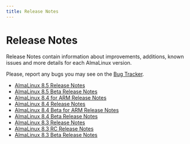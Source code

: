 ```yaml
---
title: Release Notes
---
```


# Release Notes

Release Notes contain information about improvements, additions, known issues and more details for each AlmaLinux version.

Please, report any bugs you may see on the [Bug Tracker](https://bugs.almalinux.org/).

* [AlmaLinux 8.5 Release Notes](/documentation/release-notes/8.5)
* [AlmaLinux 8.5 Beta Release Notes](/documentation/release-notes/8.5-beta)
* [AlmaLinux 8.4 for ARM Release Notes](/documentation/release-notes/8.4-arm)
* [AlmaLinux 8.4 Release Notes](/documentation/release-notes/8.4)
* [AlmaLinux 8.4 Beta for ARM Release Notes](/documentation/release-notes/8.4-beta-arm)
* [AlmaLinux 8.4 Beta Release Notes](/documentation/release-notes/8.4-beta)
* [AlmaLinux 8.3 Release Notes](/documentation/release-notes/8.3)
* [AlmaLinux 8.3 RC Release Notes](/documentation/release-notes/8.3-rc)
* [AlmaLinux 8.3 Beta Release Notes](/documentation/release-notes/8.3-beta)
